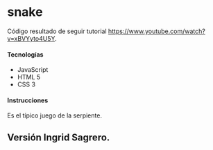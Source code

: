# snake


Código resultado de seguir tutorial https://www.youtube.com/watch?v=xBVYyto4U5Y.

#### Tecnologías

* JavaScript
* HTML 5
* CSS 3


#### Instrucciones
Es el típico juego de la serpiente.

## Versión Ingrid Sagrero.

